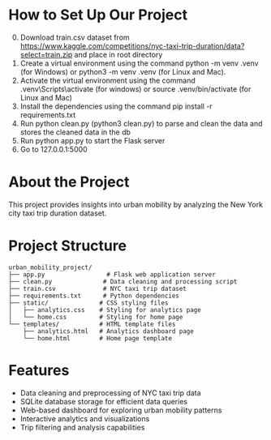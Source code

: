 # How to Set Up Our Project
0. Download train.csv dataset from https://www.kaggle.com/competitions/nyc-taxi-trip-duration/data?select=train.zip and place in root directory
1. Create a virtual environment using the command python -m venv .venv (for Windows) or python3 -m venv .venv (for Linux and Mac).
2. Activate the virtual environment using the command .venv\Scripts\activate (for windows) or source .venv/bin/activate (for Linux and Mac)
3. Install the dependencies using the command pip install -r requirements.txt
4. Run python clean.py (python3 clean.py) to parse and clean the data and stores the cleaned data in the db
5. Run python app.py to start the Flask server
6. Go to 127.0.0.1:5000

# About the Project
This project provides insights into urban mobility by analyzing the New York city taxi trip duration dataset.

# Project Structure
```
urban_mobility_project/
├── app.py                 # Flask web application server
├── clean.py              # Data cleaning and processing script
├── train.csv             # NYC taxi trip dataset
├── requirements.txt      # Python dependencies
├── static/              # CSS styling files
│   ├── analytics.css    # Styling for analytics page
│   └── home.css         # Styling for home page
└── templates/           # HTML template files
    ├── analytics.html   # Analytics dashboard page
    └── home.html        # Home page template
```

# Features
- Data cleaning and preprocessing of NYC taxi trip data
- SQLite database storage for efficient data queries
- Web-based dashboard for exploring urban mobility patterns
- Interactive analytics and visualizations
- Trip filtering and analysis capabilities

